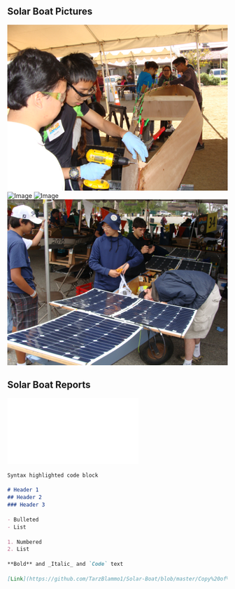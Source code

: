 ## Solar Boat Pictures

![Image](Building%20Hull.JPG)
![Image](At%20The%20Dock.JPG)
![Image](Driving%20Boat.JPG)
![Image](Preparing%20Boat.JPG)

## Solar Boat Reports

![Link](Copy%20of%202018%20Elec%20Report.pdf)


```markdown
Syntax highlighted code block

# Header 1
## Header 2
### Header 3

- Bulleted
- List

1. Numbered
2. List

**Bold** and _Italic_ and `Code` text

[Link](https://github.com/TarzBlammo1/Solar-Boat/blob/master/Copy%20of%202018%20Elec%20Report.pdf) and ![Image](src)
```

